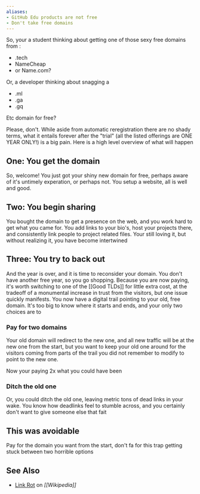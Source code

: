 ```yaml
---
aliases:
- GitHub Edu products are not free
- Don't take free domains
---
```


So, your a student thinking about getting one of those sexy free domains from :

- .tech
- NameCheap
- or Name.com?

Or, a developer thinking about snagging a 

- .ml
- .ga
- .gq

Etc domain for free?

Please, don't. While aside from automatic reregistration there are no shady terms, what it entails forever after the "trial" (all the listed offerings are ONE YEAR ONLY!) is a big pain. Here is a high level overview of what will happen

## One: You get the domain

So, welcome! You just got your shiny new domain for free, perhaps aware of it's untimely experation, or perhaps not. You setup a website, all is well and good.

## Two: You begin sharing

You bought the domain to get a presence on the web, and you work hard to get what you came for. You add links to your bio's, host your projects there, and consistently link people to project related files. Your still loving it, but without realizing it, you have become intertwined

## Three: You try to back out

And the year is over, and it is time to reconsider your domain. You don't have another free year, so you go shopping. Because you are now paying, it's worth switching to one of the [[Good TLDs]] for little extra cost, at the tradeoff of a monumental increase in trust from the visitors, but one issue quickly manifests. You now have a digital trail pointing to your old, free domain. It's too big to know where it starts and ends, and your only two choices are to

### Pay for two domains

Your old domain will redirect to the new one, and all new traffic will be at the new one from the start, but you want to keep your old one around for the visitors coming from parts of the trail you did not remember to modify to point to the new one.

Now your paying 2x what you could have been

### Ditch the old one

Or, you could ditch the old one, leaving metric tons of dead links in your wake. You know how deadlinks feel to stumble across, and you certainly don't want to give someone else that fait

## This was avoidable

Pay for the domain you want from the start, don't fa for this trap getting stuck between two horrible options

## See Also

- [Link Rot](https://wikipedia.com/wiki/Link_rot) on *[[Wikipedia]]*